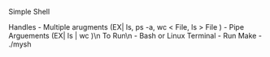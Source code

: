 Simple Shell

Handles
	- Multiple arugments (EX| ls, ps -a, wc < File, ls > File )
	- Pipe Arguements (EX|   ls | wc )\n
To Run\n
	- Bash or Linux Terminal
	- Run Make
	- ./mysh

